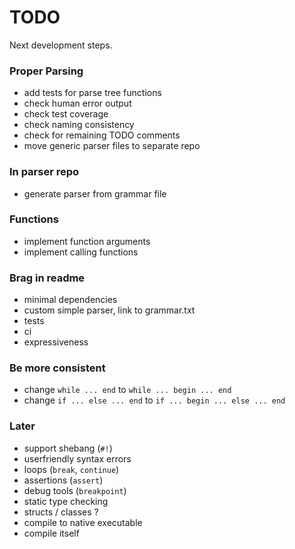 # TODO

Next development steps.

### Proper Parsing
- add tests for parse tree functions
- check human error output
- check test coverage
- check naming consistency
- check for remaining TODO comments
- move generic parser files to separate repo

### In parser repo
- generate parser from grammar file

### Functions
- implement function arguments
- implement calling functions

### Brag in readme
- minimal dependencies
- custom simple parser, link to grammar.txt
- tests
- ci
- expressiveness

### Be more consistent
- change `while ... end` to `while ... begin ... end`
- change `if ... else ... end` to `if ... begin ... else ... end`

### Later
- support shebang (`#!`)
- userfriendly syntax errors
- loops (`break`, `continue`)
- assertions (`assert`)
- debug tools (`breakpoint`)
- static type checking
- structs / classes ?
- compile to native executable
- compile itself
